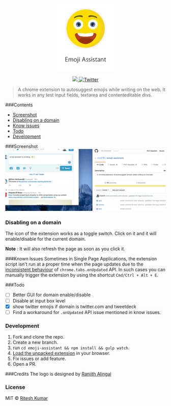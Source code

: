 <p align="center"><img src="assets/logo.png" align="center" alt="" width="200"></p>

<p align="center">
<a href="https://chrome.google.com/webstore/detail/emoji-assistant/jmngpddmfdhocaiaaacfpgknpiaahpab">
  <img src="https://img.shields.io/chrome-web-store/v/jmngpddmfdhocaiaaacfpgknpiaahpab.svg?style=flat"/>
</a>
<a href="https://twitter.com/intent/tweet?text=emoji-assistant%20%7C%20A%20chrome%20extension%20to%20autosuggest%20emojis%20while%20writing%20on%20the%20web.&amp;url='http%3A%2F%2Fbit.ly%2F1NIvT8A'&amp;hashtags=JavaScript">
   <img src="https://img.shields.io/twitter/url/https/github.com/ritz078/emoji-assistant.svg?style=social" alt="Twitter" style="max-width:100%;">
   </a>
   </p>

> A chrome extension to autosuggest emojis while writing on the web. It works in any test input fields, textarea and contenteditable divs.

###Contents
* [Screenshot](#screenshot)
* [Disabling on a domain](#disabling-on-a-domain)
* [Know issues](#known-issues)
* [Todo](#todo)
* [Development](#development)

###Screenshot
![](assets/demo.gif)

### Disabling on a domain
The icon of the extension works as a toggle switch. Click on it and it will enable/disable for the current domain.

**Note** : It will also refresh the page as soon as you click it.

###Known Issues
Sometimes in Single Page Applications, the extension script isn't run at a proper time when the page updates due to the [inconsistent behaviour](http://stackoverflow.com/questions/27708352/chrome-tabs-onupdated-addlistener-called-multiple-times) of `chrome.tabs.onUpdated` API. In such cases you can manually trigger the extension by using the shortcut `Cmd/Ctrl + Alt + E`. 

###Todo

- [ ] Better GUI for domain enable/disable
- [ ] Disable at input box level
- [x] show twitter emojis if domain is twitter.com and tweetdeck
- [ ] Find a workaround for `.onUpdated` API issue mentioned in know issues.

### Development
1. Fork and clone the repo.
2. Create a new branch.
3. run `cd emoji-assistant && npm install && gulp watch`.
4. [Load the unpacked extension](https://developer.chrome.com/extensions/getstarted#unpacked) in your browser.
5. Fix issues or add feature.
6. Open a PR.

###Credits
The logo is designed by [Ranjith Alingal](https://dribbble.com/ranjithalingal)

### License
MIT © <a href="https://twitter.com/ritz078" target="_blank">Ritesh Kumar</a>
